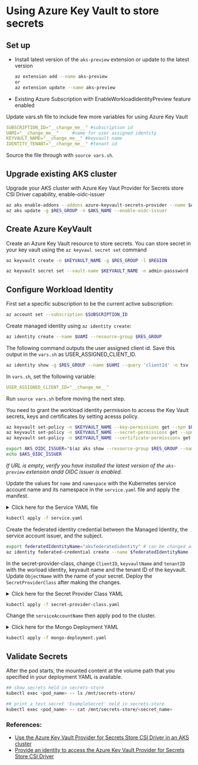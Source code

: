 # Using Azure Key Vault to store secrets

## Set up

- Install latest version of the `aks-preview` extension or update to the latest version
  ```bash
  az extension add --name aks-preview
  or
  az extension update --name aks-preview
  ```
- Existing Azure Subscription with EnableWorkloadIdentityPreview feature enabled

Update vars.sh file to include few more variables for using Azure Key Vault

```yaml
SUBSCRIPTION_ID="__change_me__" #subscription id
UAMI="__change_me__"     #name for user assigned identity
KEYVAULT_NAME="__change_me__" #keyvault name
IDENTITY_TENANT="__change_me__" #tenant id
```

Source the file through with `source vars.sh`.

## Upgrade existing AKS cluster

Upgrade your AKS cluster with Azure Key Vaut Provider for Secrets store CSI Driver capability, enable-oidc-issuer

```bash
az aks enable-addons --addons azure-keyvault-secrets-provider --name $AKS_NAME --resource-group $RES_GROUP
az aks update -g $RES_GROUP -n $AKS_NAME --enable-oidc-issuer

```

## Create Azure KeyVault

Create an Azure Key Vault resource to store secrets. You can store secret in your key vault using the `az keyvaul secret set` command

```bash
az keyvault create -n $KEYVAULT_NAME -g $RES_GROUP -l $REGION
```

```bash
az keyvault secret set --vault-name $KEYVAULT_NAME -n admin-passsword --value kv_supersecret
```

## Configure Workload Identity

First set a specific subscription to be the current active subscription:

```bash
az account set --subscription $SUBSCRIPTION_ID
```

Create managed identity using `az identity create`:

```bash
az identity create --name $UAMI --resource-group $RES_GROUP

```

The following command outputs the user assigned client id. Save this output
in the `vars.sh` as USER_ASSIGNED_CLIENT_ID.

```bash
az identity show -g $RES_GROUP --name $UAMI --query 'clientId' -o tsv
```

In `vars.sh`, set the following variable:

```yaml
USER_ASSIGNED_CLIENT_ID="__change_me__"
```

Run `source vars.sh` before moving the next step.

You need to grant the workload identity permission to access the Key Vault
secrets, keys and certificates by setting acesss policy.

```bash
az keyvault set-policy -n $KEYVAULT_NAME --key-permissions get --spn $USER_ASSIGNED_CLIENT_ID
az keyvault set-policy -n $KEYVAULT_NAME --secret-permissions get --spn $USER_ASSIGNED_CLIENT_ID
az keyvault set-policy -n $KEYVAULT_NAME --certificate-permissions get --spn $USER_ASSIGNED_CLIENT_ID
```

```bash
export AKS_OIDC_ISSUER="$(az aks show --resource-group $RES_GROUP --name $AKS_NAME --query "oidcIssuerProfile.issuerUrl" -o tsv)"
echo $AKS_OIDC_ISSUER
```

_If URL is empty, verify you have installed the latest version of the `aks-preview` extension andd OIDC issuer is enabled._

Update the values for `name` and `namespace` with the Kubernetes service account name and its namespace in the `service.yaml` file and apply the manifest.

<details markdown="1">
<summary>Click here for the Service YAML file</summary>

```yaml
apiVersion: v1
kind: ServiceAccount
metadata:
  annotations:
    azure.workload.identity/client-id: ${USER_ASSIGNED_CLIENT_ID}
  labels:
    azure.workload.identity/use: "true"
  name: "__change_me__" # service account name
  namespace: "_change_me__" # namespace of your workload
```

</details>

```bash
kubectl apply -f service.yaml
```

Create the federated identity credential between the Managed Identity, the service account issuer, and the subject.

```bash
export federatedIdentityName="aksfederatedidentity" # can be changed as needed
az identity federated-credential create --name $federatedIdentityName --identity-name $UAMI --resource-group $RES_GROUP --issuer ${AKS_OIDC_ISSUER} --subject system:serviceaccount:${serviceAccountNamespace}:${serviceAccountName}
```

In the secret-provider-class, change `ClientID`, `keyvaultName` and `tenantID` with the worload identity, keyvault name and the tenant ID of the keyvault. Update `ObjectName` with the name of your secret. Deploy the `SecretProviderClass` after making the changes.

<details markdown="2">
<summary>Click here for the Secret Provider Class YAML</summary>

```yaml
apiVersion: secrets-store.csi.x-k8s.io/v1
kind: SecretProviderClass
metadata:
  name: azure-kvname-workload-identity # needs to be unique per namespace, can be change as needed
spec:
  provider: azure
  parameters:
    usePodIdentity: "false"
    useVMManagedIdentity: "false"
    clientID: "__change_me___" # USER_ASSIGNED_CLIENT_ID
    keyvaultName: "__change_me___" # Set to the name of your key vault
    cloudName: "" # [OPTIONAL for Azure] if not provided, the Azure environment defaults to AzurePublicCloud
    objects: |
      array:
        - |
          objectName: "__change_me__"
          objectType: secret
          objectVersion: ""
    tenantId: "__change_me__" # The tenant ID of the key vault
```

</details>

```bash
kubectl apply -f secret-provider-class.yaml
```

Change the `serviceAccountName` then apply pod to the cluster.

<details markdown="2">
<summary>Click here for the Mongo Deployment YAML</summary>

```yaml
kind: Deployment
apiVersion: apps/v1

metadata:
  name: mongodb

spec:
  replicas: 1
  selector:
    matchLabels:
      app: mongodb
  template:
    metadata:
      labels:
        app: mongodb
    spec:
      serviceAccountName: "__change_me__" # service account name
      containers:
        - name: mongodb-container

          image: mongo:5.0
          imagePullPolicy: Always

          ports:
            - containerPort: 27017

          resources:
            requests:
              cpu: 100m
              memory: 200Mi
            limits:
              cpu: 500m
              memory: 300Mi

          readinessProbe:
            exec:
              command:
                - mongo
                - --eval
                - db.adminCommand('ping')

          volumeMounts:
            - name: secrets-store01-inline
              mountPath: "/mnt/secrets-store"
              readOnly: true

      volumes:
        - name: secrets-store01-inline
          csi:
            driver: secrets-store.csi.k8s.io
            readOnly: true
            volumeAttributes:
              secretProviderClass: "azure-kvname-workload-identity" # Update to match Secret Provider Class name if needed
```

</details>

```bash
kubectl apply -f mongo-deployment.yaml
```

## Validate Secrets

After the pod starts, the mounted content at the volume path that you specified in your deployment YAML is available.

```bash
## show secrets held in secrets-store
kubectl exec <pod_name> -- ls /mnt/secrets-store/

## print a test secret 'ExampleSecret' held in secrets-store
kubectl exec <pod_name> -- cat /mnt/secrets-store/<secret_name>
```

### References:

- [Use the Azure Key Vault Provider for Secrets Store CSI Driver in an AKS cluster](https://learn.microsoft.com/en-us/azure/aks/csi-secrets-store-driver)
- [Provide an identity to access the Azure Key Vault Provider for Secrets Store CSI Driver](https://learn.microsoft.com/en-us/azure/aks/csi-secrets-store-identity-access)
